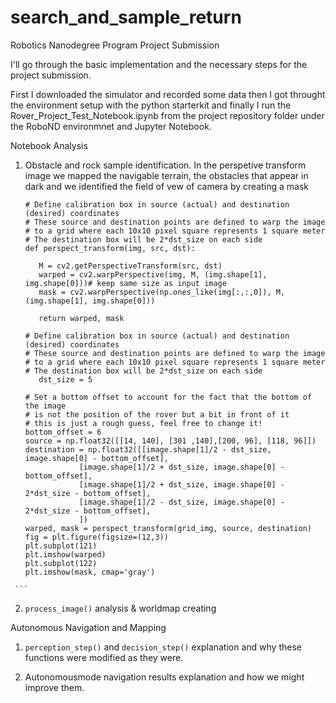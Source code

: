 # search_and_sample_return
Robotics Nanodegree Program Project Submission

I'll go through the basic implementation and the necessary steps for the project submission.

First I downloaded the simulator and recorded some data then I got throught the environment setup with the python starterkit and finally I run the Rover_Project_Test_Notebook.ipynb from the project repository folder under the RoboND environmnet and Jupyter Notebook.

Notebook Analysis

   1. Obstacle and rock sample identification.
      In the perspetive transform image we mapped the navigable terrain, the obstacles that appear in dark and we identified the field of vew of camera by creating a mask
      
      ```
      # Define calibration box in source (actual) and destination (desired) coordinates
      # These source and destination points are defined to warp the image
      # to a grid where each 10x10 pixel square represents 1 square meter
      # The destination box will be 2*dst_size on each side
      def perspect_transform(img, src, dst):
           
         M = cv2.getPerspectiveTransform(src, dst)
         warped = cv2.warpPerspective(img, M, (img.shape[1], img.shape[0]))# keep same size as input image
         mask = cv2.warpPerspective(np.ones_like(img[:,:,0]), M, (img.shape[1], img.shape[0]))
         
         return warped, mask
         
      # Define calibration box in source (actual) and destination (desired) coordinates
      # These source and destination points are defined to warp the image
      # to a grid where each 10x10 pixel square represents 1 square meter
      # The destination box will be 2*dst_size on each side
         dst_size = 5 
         
      # Set a bottom offset to account for the fact that the bottom of the image 
      # is not the position of the rover but a bit in front of it
      # this is just a rough guess, feel free to change it!
      bottom_offset = 6
      source = np.float32([[14, 140], [301 ,140],[200, 96], [118, 96]])
      destination = np.float32([[image.shape[1]/2 - dst_size, image.shape[0] - bottom_offset],
                  [image.shape[1]/2 + dst_size, image.shape[0] - bottom_offset],
                  [image.shape[1]/2 + dst_size, image.shape[0] - 2*dst_size - bottom_offset], 
                  [image.shape[1]/2 - dst_size, image.shape[0] - 2*dst_size - bottom_offset],
                  ])
      warped, mask = perspect_transform(grid_img, source, destination)
      fig = plt.figure(figsize=(12,3))
      plt.subplot(121)
      plt.imshow(warped)
      plt.subplot(122)
      plt.imshow(mask, cmap='gray')
     ```
     
   2. ```process_image()``` analysis & worldmap creating

Autonomous Navigation and Mapping 

   1. ```perception_step()``` and ```decision_step()``` explanation and why these functions were modified as they were.
   
   2. Autonomousmode navigation results explanation and how we might improve them.

